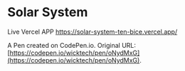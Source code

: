 # Solar System 
Live Vercel APP https://solar-system-ten-bice.vercel.app/

A Pen created on CodePen.io. Original URL: [https://codepen.io/wicktech/pen/oNydMxG](https://codepen.io/wicktech/pen/oNydMxG).

